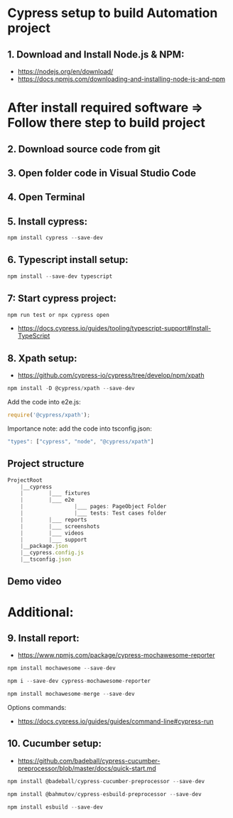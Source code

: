# Cypress setup to build Automation project
## 1. Download and Install  Node.js & NPM: 
- https://nodejs.org/en/download/
- https://docs.npmjs.com/downloading-and-installing-node-js-and-npm
# After install required software => Follow there step to build project
## 2. Download source code from git
## 3. Open folder code in Visual Studio Code
## 4. Open Terminal
## 5. Install cypress:
```javascript
npm install cypress --save-dev
```
## 6. Typescript install setup:
```javascript
npm install --save-dev typescript
```
## 7: Start cypress project:
```javascript
npm run test or npx cypress open
```
- https://docs.cypress.io/guides/tooling/typescript-support#Install-TypeScript

## 8. Xpath setup:
- https://github.com/cypress-io/cypress/tree/develop/npm/xpath
```javascript
npm install -D @cypress/xpath --save-dev
```
Add the code into e2e.js:
```javascript
require('@cypress/xpath');
```
Importance note: add the code  into tsconfig.json:
```javascript
"types": ["cypress", "node", "@cypress/xpath"]
```
## Project structure
```javascript
ProjectRoot
    |__cypress
    |        |___ fixtures
    |        |___ e2e
    |                |___ pages: PageObject Folder
    |                |___ tests: Test cases folder
    |        |___ reports
    |        |___ screenshots
    |        |___ videos
    |        |___ support
    |__package.json
    |__cypress.config.js
    |__tsconfig.json
```
## Demo video


# Additional:
## 9. Install report: 
- https://www.npmjs.com/package/cypress-mochawesome-reporter
```javascript
npm install mochawesome --save-dev
```
```javascript
npm i --save-dev cypress-mochawesome-reporter
```
```javascript
npm install mochawesome-merge --save-dev
```
Options commands:
- https://docs.cypress.io/guides/guides/command-line#cypress-run

## 10. Cucumber setup:
- https://github.com/badeball/cypress-cucumber-preprocessor/blob/master/docs/quick-start.md
```javascript
npm install @badeball/cypress-cucumber-preprocessor --save-dev
```
```javascript
npm install @bahmutov/cypress-esbuild-preprocessor --save-dev
```
```javascript
npm install esbuild --save-dev
```
